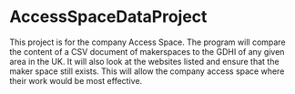# AccessSpaceDataProject
This project is for the company Access Space. The program will compare the content of a CSV document of makerspaces to the GDHI of any given area in the UK. It will also look at the websites listed and ensure that the maker space still exists. This will allow the company access space where their work would be most effective.
